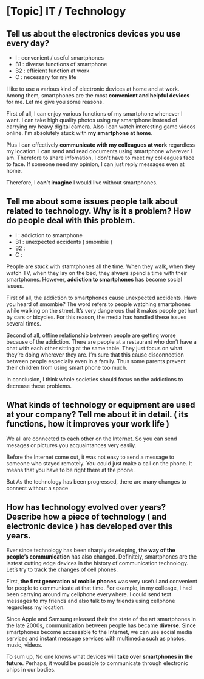 # [Topic] IT / Technology

## Tell us about the electronics devices you use every day?

- I : convenient / useful smartphones 
- B1 : diverse functions of smartphone  
- B2 : efficient function at work
- C : necessary for my life

I like to use a various kind of electronic devices at home and at work. Among them, smartphones are the most **convenient and helpful devices** for me. Let me give you some reasons.

First of all, I can enjoy various functions of my smartphone whenever I want. I can take high quality photos using my smartphone instead of carrying my heavy digital camera. Also I can watch interesting game videos online. I'm absolutely stuck with **my smartphone at home**.

Plus I can effectively **communicate with my colleagues at work** regardless my location. I can send and read documents using smartphone wherever I am. Therefore to share infomation, I don't have to meet my colleagues face to face. If someone need my opinion, I can just reply messages even at home.

Therefore, I **can’t imagine** I would live without smartphones.

## Tell me about some issues people talk about related to technology. Why is it a problem? How do people deal with this problem.

- I : addiction to smartphone
- B1 : unexpected accidents ( smombie )
- B2 :
- C : 

People are stuck with stamtphones all the time. When they walk, when they watch TV, when they lay on the bed, they always spend a time with their smartphones. However, **addiction to smartphones** has become social issues.

First of all, the addiction to smartphones cause unexpected accidents. Have you heard of smombie? The word refers to people watching smartphones while walking on the street. It’s very dangerous that it makes people get hurt by cars or bicycles. For this reason, the media has handled these issues several times.

Second of all, offline relationship between people are getting worse because of the addiction. There are people at a restaurant who don’t have a chat with each other sitting at the same table. They just focus on what they’re doing  wherever they are. I’m sure that this cause disconnection between people especially even in a family. Thus some parents prevent their children from using smart phone too much.

In conclusion, I think whole societies should focus on the addictions to decrease these problems.

## What kinds of technology or equipment are used at your company? Tell me about it in detail. ( its functions, how it improves your work life )

We all are connected to each other on the Internet. So you can send mesages or pictures you acquaintances very easily. 

Before the Internet come out, it was not easy to send a message to someone who stayed remotely. You could just make a call on the phone. It means that you have to be right there at the phone. 

But As the technology has been progressed, there are many changes to connect without a space

## How has technology evolved over years? Describe how a piece of technology ( and electronic device ) has developed over this years.
 
Ever since technology has been sharply developing, **the way of the people’s communication** has also changed. Definitely, smartphones are the lastest cutting edge devices in the history of communication technology. Let’s try to track the changes of cell phones.

First, **the first generation of mobile phones** was very useful and convenient for people to communicate at that time. For example, in my colleage, I had been carrying around my cellphone everywhere. I could send text messages to my friends and also talk to my friends using cellphone regardless my location.

Since Apple and Samsung released their the state of the art smartphones in the late 2000s, communication between people has became **diverse**. Since smartphones become accessable to the Internet, we can use social media services and instant message services with multimedia such as photos, music, videos.

To sum up, No one knows what devices will **take over smartphones in the future**. Perhaps, it would be possible to communicate through electronic chips in our bodies.

